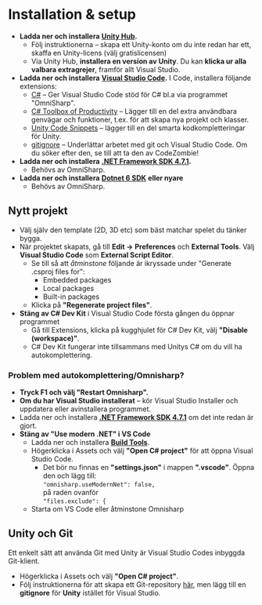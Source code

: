 # Installation & setup

* **Ladda ner och installera** [**Unity Hub**](https://unity3d.com/get-unity/download)**.**
  * Följ instruktionerna – skapa ett Unity-konto om du inte redan har ett, skaffa en Unity-licens (välj gratislicensen)
  * Via Unity Hub, **installera en version av Unity**. Du kan **klicka ur alla valbara extragrejer**, framför allt Visual Studio.
* **Ladda ner och installera** [**Visual Studio Code**](https://code.visualstudio.com/)**.** I Code, installera följande extensions:
  * [C#](https://www.google.com/url?q=https%3A%2F%2Fmarketplace.visualstudio.com%2Fitems%3FitemName%3Dms-vscode.csharp\&sa=D\&sntz=1\&usg=AFQjCNGOzgSFj14Pbd9ut66JAvh0loJsEw) – Ger Visual Studio Code stöd för C# bl.a via programmet "OmniSharp".
  * [C# Toolbox of Productivity](https://marketplace.visualstudio.com/items?itemName=RichardZampieriprog.csharp-snippet-productivity) – Lägger till en del extra användbara genvägar och funktioner, t.ex. för att skapa nya projekt och klasser.
  * [Unity Code Snippets](https://marketplace.visualstudio.com/items?itemName=kleber-swf.unity-code-snippets) – lägger till en del smarta kodkompletteringar för Unity.
  * [gitignore](https://www.google.com/url?q=https%3A%2F%2Fmarketplace.visualstudio.com%2Fitems%3FitemName%3Dcodezombiech.gitignore\&sa=D\&sntz=1\&usg=AFQjCNHu8aUEHuuoWIdAZQcCdvDqnSWhSQ) – Underlättar arbetet med git och Visual Studio Code. Om du söker efter den, se till att ta den av CodeZombie!
* **Ladda ner och installera** [**.NET Framework SDK 4.7.1**](https://dotnet.microsoft.com/download/dotnet-framework/thank-you/net471-developer-pack-offline-installer)**.**&#x20;
  * Behövs av OmniSharp.
* **Ladda ner och installera** [**Dotnet 6 SDK**](https://dotnet.microsoft.com/en-us/download) **eller nyare**
  * Behövs av OmniSharp.

## Nytt projekt

* Välj själv den template (2D, 3D etc) som bäst matchar spelet du tänker bygga.
* När projektet skapats, gå till **Edit →** **Preferences** och **External Tools**. Välj **Visual Studio Code** som **External Script Editor**.
  * Se till så att _åtminstone_ följande är ikryssade under "Generate .csproj files for":
    * Embedded packages
    * Local packages
    * Built-in packages
  * Klicka på **"Regenerate project files"**.
* **Stäng av C# Dev Kit** i Visual Studio Code första gången du öppnar programmet
  * Gå till Extensions, klicka på kugghjulet för C# Dev Kit, välj **"Disable (workspace)"**.
  * C# Dev Kit fungerar inte tillsammans med Unitys C# om du vill ha autokomplettering.

### Problem med autokomplettering/Omnisharp?

* **Tryck F1 och välj "Restart Omnisharp".**
* **Om du har Visual Studio installerat** – kör Visual Studio Installer och uppdatera eller avinstallera programmet.
* Ladda ner och installera [**.NET Framework SDK 4.7.1**](https://dotnet.microsoft.com/download/dotnet-framework/thank-you/net471-developer-pack-offline-installer) om det inte redan är gjort.
* **Stäng av "Use modern .NET" i VS Code**
  * Ladda ner och installera [**Build Tools**](https://visualstudio.microsoft.com/downloads/#build-tools-for-visual-studio-2022).
  * Högerklicka i Assets och välj **"Open C# project"** för att öppna Visual Studio Code.
    * Det bör nu finnas en **"settings.json"** i mappen **".vscode"**. Öppna den och lägg till:\
      `"omnisharp.useModernNet": false,`\
      på raden ovanför\
      `"files.exclude": {`
  * Starta om VS Code eller åtminstone Omnisharp

## Unity och Git

Ett enkelt sätt att använda Git med Unity är Visual Studio Codes inbyggda Git-klient.

* Högerklicka i Assets och välj **"Open C# project"**.
* Följ instruktionerna för att skapa ett Git-repository [här](https://krank23.gitbook.io/csharp-ref/lathund-skapa-projekt), men lägg till en **gitignore** för **Unity** istället för Visual Studio.
